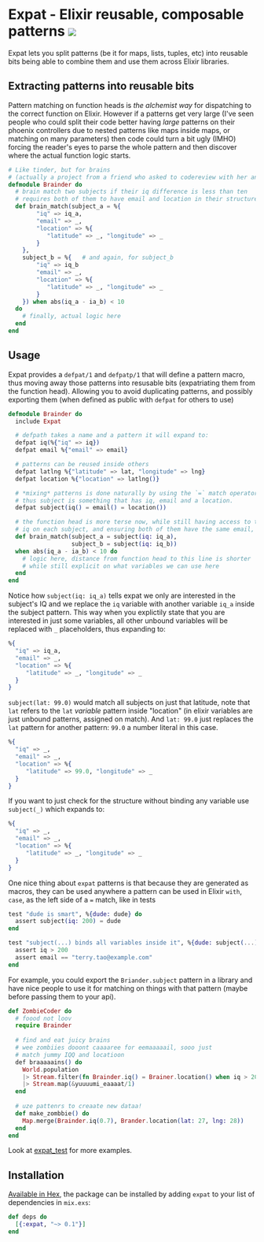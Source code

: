 # Expat - Elixir reusable, composable patterns <a href="https://travis-ci.org/vic/expat"><img src="https://travis-ci.org/vic/expat.svg"></a>

Expat lets you split patterns (be it for maps, lists, tuples, etc) into reusable bits being able to combine them and use them across Elixir libraries.

## Extracting patterns into reusable bits

Pattern matching on function heads is *the alchemist way* for dispatching to the
correct function on Elixir. However if a patterns get very large (I've seen people who could split their code better having _large_ patterns on their phoenix controllers due to nested patterns like maps inside maps, or matching on many parameters) then code could turn a bit ugly (IMHO) forcing the reader's eyes to parse the whole pattern and then discover where the actual
function logic starts.

```elixir
# Like tinder, but for brains
# (actually a project from a friend who asked to codereview with her and thus expat was born)
defmodule Brainder do
  # brain match two subjects if their iq difference is less than ten
  # requires both of them to have email and location in their structure
  def brain_match(subject_a = %{
        "iq" => iq_a,
        "email" => _,
        "location" => %{
           "latitude" => _, "longitude" => _
        }
    }, 
    subject_b = %{   # and again, for subject_b
        "iq" => iq_b
        "email" => _,
        "location" => %{
           "latitude" => _, "longitude" => _
        }
    }) when abs(iq_a - ia_b) < 10 
  do
    # finally, actual logic here
  end
end
```

## Usage

Expat provides a `defpat/1` and `defpatp/1` that will define a pattern macro, thus moving away those patterns into resusable bits (expatriating them from the function head). Allowing you to avoid duplicating patterns, and possibly exporting them (when defined as public with `defpat` for others to use)

```elixir
defmodule Brainder do
  include Expat

  # defpath takes a name and a pattern it will expand to:
  defpat iq(%{"iq" => iq})
  defpat email %{"email" => email}

  # patterns can be reused inside others
  defpat latlng %{"latitude" => lat, "longitude" => lng}
  defpat location %{"location" => latlng()}

  # *mixing* patterns is done naturally by using the `=` match operator
  # thus subject is something that has iq, email and a location.
  defpat subject(iq() = email() = location())

  # the function head is more terse now, while still having access to the inner
  # iq on each subject, and ensuring both of them have the same email, location fields
  def brain_match(subject_a = subject(iq: iq_a), 
                  subject_b = subject(iq: iq_b))
  when abs(iq_a - ia_b) < 10 do
    # logic here, distance from function head to this line is shorter
    # while still explicit on what variables we can use here
  end
end
```

Notice how `subject(iq: iq_a)` tells expat we only are interested in the subject's IQ
and we replace the `iq` variable with another variable `iq_a` inside the subject pattern.
This way when you explictily state that you are interested in just some variables, all
other unbound variables will be replaced with `_` placeholders, thus expanding to: 

```elixir
%{
  "iq" => iq_a,
  "email" => _,
  "location" => %{
     "latitude" => _, "longitude" => _
  }
}
```

`subject(lat: 99.0)` would match all subjects on just that latitude, note that `lat` refers
to the `lat` *variable* pattern inside "location" (in elixir variables are just unbound patterns, assigned on match).
And `lat: 99.0` just replaces the `lat` pattern for another pattern: `99.0` a number literal in this case.

```elixir
%{
  "iq" => _,
  "email" => _,
  "location" => %{
     "latitude" => 99.0, "longitude" => _
  }
}
```

If you want to just check for the structure without binding any variable use `subject(_)` which expands to:

```elixir
%{
  "iq" => _,
  "email" => _,
  "location" => %{
     "latitude" => _, "longitude" => _
  }
}
```

One nice thing about `expat` patterns is that because they are generated as macros, they can be used anywhere a
pattern can be used in Elixir `with`, `case`, as the left side of a `=` match, like in tests

```elixir
test "dude is smart", %{dude: dude} do
  assert subject(iq: 200) = dude
end

test "subject(...) binds all variables inside it", %{dude: subject(...)} do
  assert iq > 200
  assert email == "terry.tao@example.com"
end
```

For example, you could export the `Briander.subject` pattern in a library and have nice people to use it for matching on things with that pattern (maybe before passing them to your api).

```elixir
def ZombieCoder do
  # foood not loov
  require Brainder
 
  # find and eat juicy brains
  # wee zombiies dooont caaaaree for eemaaaaail, sooo just
  # match jummy IQQ and locatioon
  def braaaaains() do
    World.population
    |> Stream.filter(fn Brainder.iq() = Brainer.location() when iq > 200 -> {lat, lng} end)
    |> Stream.map(&yuuuumi_eaaaat/1)
  end
 
  # uze pattenrs to creaate new dataa!
  def make_zombbie() do
    Map.merge(Brainder.iq(0.7), Brander.location(lat: 27, lng: 28))
  end
end
```

Look at [expat_test](https://github.com/vic/expat/blob/master/test/expat_test.exs) for more examples.


## Installation

[Available in Hex](https://hex.pm/packages/expat), the package can be installed
by adding `expat` to your list of dependencies in `mix.exs`:

```elixir
def deps do
  [{:expat, "~> 0.1"}]
end
```
 

